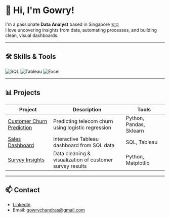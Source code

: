 # 👋 Hi, I'm Gowry!

I'm a passionate **Data Analyst** based in Singapore 🇸🇬  
I love uncovering insights from data, automating processes, and building clean, visual dashboards.

---

## 🛠️ Skills & Tools

![SQL](https://img.shields.io/badge/SQL-336791?style=flat&logo=postgresql&logoColor=white)
![Tableau](https://img.shields.io/badge/Tableau-E97627?style=flat&logo=tableau&logoColor=white)
![Excel](https://img.shields.io/badge/Excel-217346?style=flat&logo=microsoft-excel&logoColor=white)

---

## 📊 Projects

| Project | Description | Tools |
|--------|-------------|-------|
| [Customer Churn Prediction](https://github.com/yourusername/customer-churn-prediction) | Predicting telecom churn using logistic regression | Python, Pandas, Sklearn |
| [Sales Dashboard](https://github.com/yourusername/sales-dashboard-sql-tableau) | Interactive Tableau dashboard from SQL data | SQL, Tableau |
| [Survey Insights](https://github.com/yourusername/survey-analysis) | Data cleaning & visualization of customer survey results | Python, Matplotlib |

---

## 📫 Contact

- [LinkedIn](https://www.linkedin.com/in/gowry-cs/)  
- Email: gowrychandras@gmail.com
